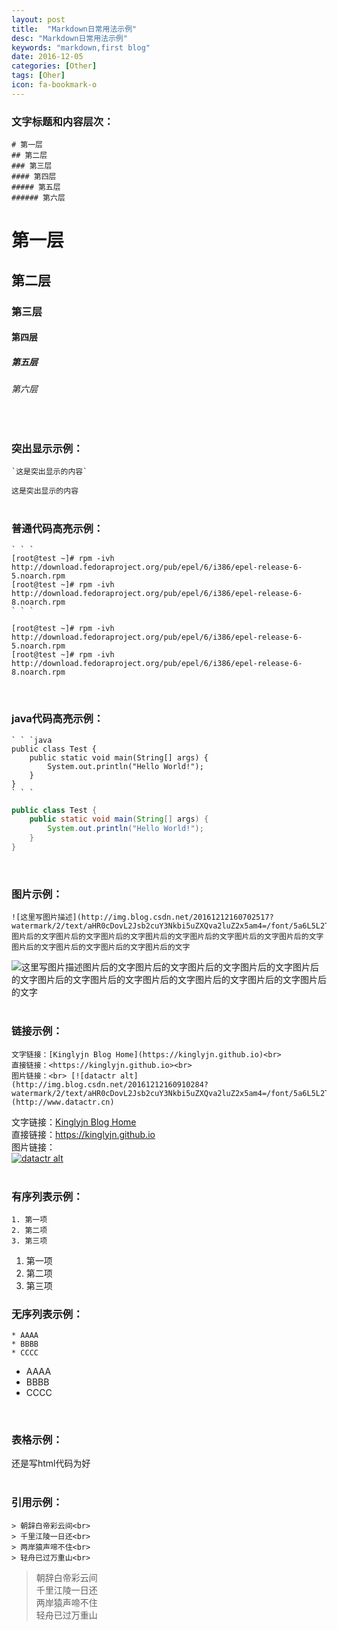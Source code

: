 ```yaml
---
layout: post
title:  "Markdown日常用法示例"
desc: "Markdown日常用法示例"
keywords: "markdown,first blog"
date: 2016-12-05
categories: [Other]
tags: [Oher]
icon: fa-bookmark-o
---
```


### 文字标题和内容层次：

```shell
# 第一层
## 第二层
### 第三层
#### 第四层
##### 第五层
###### 第六层
```

# 第一层

## 第二层

### 第三层

#### 第四层

##### 第五层

###### 第六层

<br>


### 突出显示示例：<br>

```
`这是突出显示的内容`
```

`这是突出显示的内容`
<br><br>


### 普通代码高亮示例：

```
` ` `
[root@test ~]# rpm -ivh http://download.fedoraproject.org/pub/epel/6/i386/epel-release-6-5.noarch.rpm
[root@test ~]# rpm -ivh http://download.fedoraproject.org/pub/epel/6/i386/epel-release-6-8.noarch.rpm
` ` `
```

```
[root@test ~]# rpm -ivh http://download.fedoraproject.org/pub/epel/6/i386/epel-release-6-5.noarch.rpm
[root@test ~]# rpm -ivh http://download.fedoraproject.org/pub/epel/6/i386/epel-release-6-8.noarch.rpm
```
<br>


### java代码高亮示例：

```
` ` `java
public class Test {
	public static void main(String[] args) {
		System.out.println("Hello World!");
	}
}
` ` `
```

```java
public class Test {
	public static void main(String[] args) {
		System.out.println("Hello World!");
	}
}
```
<br>


### 图片示例：

```
![这里写图片描述](http://img.blog.csdn.net/20161212160702517?watermark/2/text/aHR0cDovL2Jsb2cuY3Nkbi5uZXQva2luZ2x5am4=/font/5a6L5L2T/fontsize/400/fill/I0JBQkFCMA==/dissolve/70/gravity/SouthEast)图片后的文字图片后的文字图片后的文字图片后的文字图片后的文字图片后的文字图片后的文字图片后的文字图片后的文字图片后的文字图片后的文字
```

![这里写图片描述](http://img.blog.csdn.net/20161212160702517?watermark/2/text/aHR0cDovL2Jsb2cuY3Nkbi5uZXQva2luZ2x5am4=/font/5a6L5L2T/fontsize/400/fill/I0JBQkFCMA==/dissolve/70/gravity/SouthEast)图片后的文字图片后的文字图片后的文字图片后的文字图片后的文字图片后的文字图片后的文字图片后的文字图片后的文字图片后的文字图片后的文字
<br><br>


### 链接示例：<br>

```
文字链接：[Kinglyjn Blog Home](https://kinglyjn.github.io)<br>
直接链接：<https://kinglyjn.github.io><br>
图片链接：<br> [![datactr alt](http://img.blog.csdn.net/20161212160910284?watermark/2/text/aHR0cDovL2Jsb2cuY3Nkbi5uZXQva2luZ2x5am4=/font/5a6L5L2T/fontsize/400/fill/I0JBQkFCMA==/dissolve/70/gravity/SouthEast)](http://www.datactr.cn)
```

文字链接：[Kinglyjn Blog Home](https://kinglyjn.github.io)<br>
直接链接：<https://kinglyjn.github.io><br>
图片链接：<br> [![datactr alt](http://img.blog.csdn.net/20161212160910284?watermark/2/text/aHR0cDovL2Jsb2cuY3Nkbi5uZXQva2luZ2x5am4=/font/5a6L5L2T/fontsize/400/fill/I0JBQkFCMA==/dissolve/70/gravity/SouthEast)](http://www.datactr.cn)
<br><br>


### 有序列表示例：

```
1. 第一项
2. 第二项
3. 第三项
```
1. 第一项
2. 第二项
3. 第三项


### 无序列表示例：

```
* AAAA
* BBBB
* CCCC
```
* AAAA
* BBBB
* CCCC

<br>

### 表格示例：

还是写html代码为好
<br><br>


### 引用示例：

```
> 朝辞白帝彩云间<br>
> 千里江陵一日还<br>
> 两岸猿声啼不住<br>
> 轻舟已过万重山<br>
```

> 朝辞白帝彩云间<br>
> 千里江陵一日还<br>
> 两岸猿声啼不住<br>
> 轻舟已过万重山<br>

<br>




